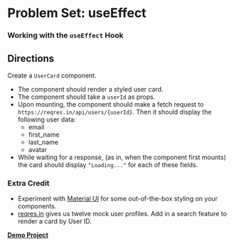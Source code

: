 # Problem Set: useEffect
### Working with the `useEffect` Hook

## Directions
Create a `UserCard` component.
* The component should render a styled user card.
* The component should take a `userId` as props.
* Upon mounting, the component should make a fetch request to `https://reqres.in/api/users/{userId}`. Then it should display the following user data:
  * email
  * first_name
  * last_name
  * avatar
* While waiting for a response, (as in, when the component first mounts) the card should display `"Loading..."` for each of these fields.

### Extra Credit
* Experiment with [Material UI](https://material-ui.com/) for some out-of-the-box styling on your components.
* [reqres.in](https://reqres.in) gives us twelve mock user profiles. Add in a search feature to render a card by User ID.

[**Demo Project**](https://evening-plains-85867.herokuapp.com/)

